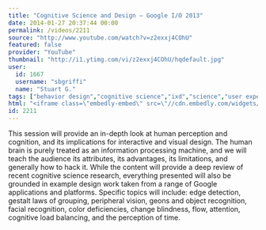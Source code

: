 ```yaml
---
title: "Cognitive Science and Design — Google I/O 2013"
date: 2014-01-27 20:37:44 00:00
permalink: /videos/2211
source: "http://www.youtube.com/watch?v=z2exxj4COhU"
featured: false
provider: "YouTube"
thumbnail: "http://i1.ytimg.com/vi/z2exxj4COhU/hqdefault.jpg"
user:
  id: 1667
  username: "sbgriffi"
  name: "Stuart G."
tags: ["behavior design","cognitive science","ixd","science","user experience","ux","ui","interface design"]
html: "<iframe class=\"embedly-embed\" src=\"//cdn.embedly.com/widgets/media.html?src=http%3A%2F%2Fwww.youtube.com%2Fembed%2Fz2exxj4COhU%3Fwmode%3Dtransparent%26feature%3Doembed&url=http%3A%2F%2Fwww.youtube.com%2Fwatch%3Fv%3Dz2exxj4COhU&image=http%3A%2F%2Fi1.ytimg.com%2Fvi%2Fz2exxj4COhU%2Fhqdefault.jpg&key=950020ba825211e1a0764040d3dc5c07&type=text%2Fhtml&schema=youtube\" width=\"854\" height=\"480\" scrolling=\"no\" frameborder=\"0\" allowfullscreen></iframe>"
id: 2211
---
```


This session will provide an in-depth look at human perception and cognition, and its implications for interactive and visual design. The human brain is purely treated as an information processing machine, and we will teach the audience its attributes, its advantages, its limitations, and generally how to hack it. While the content will provide a deep review of recent cognitive science research, everything presented will also be grounded in example design work taken from a range of Google applications and platforms. Specific topics will include: edge detection, gestalt laws of grouping, peripheral vision, geons and object recognition, facial recognition, color deficiencies, change blindness, flow, attention, cognitive load balancing, and the perception of time.